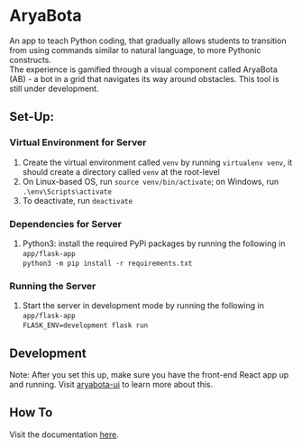 # AryaBota
An app to teach Python coding, that gradually allows students to transition from using commands similar to natural language, to more Pythonic constructs.   
The experience is gamified through a visual component called AryaBota (AB) - a bot in a grid that navigates its way around obstacles.
This tool is still under development.

## Set-Up:
### Virtual Environment for Server
1. Create the virtual environment called `venv` by running `virtualenv venv`, it should create a directory called `venv` at the root-level
1. On Linux-based OS, run `source venv/bin/activate`; on Windows, run `.\env\Scripts\activate`
2. To deactivate, run `deactivate`
### Dependencies for Server
1. Python3: install the required PyPi packages by running the following in `app/flask-app`  
 `python3 -m pip install -r requirements.txt`
### Running the Server
1. Start the server in development mode by running the following in `app/flask-app`  
`FLASK_ENV=development flask run`

## Development
Note: After you set this up, make sure you have the front-end React app up and running. Visit [aryabota-ui](https://github.com/ab-apps/aryabota-ui) to learn more about this.

## How To
Visit the documentation [here](https://aryabota-docs.notion.site/AryaBota-316098bf36fc4cef9aeb8ef884a8c2d3).